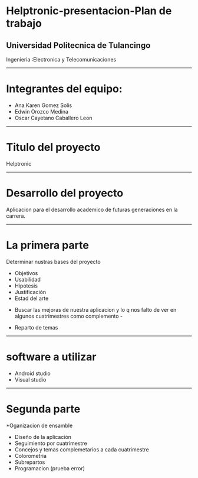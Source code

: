 # Helptronic-presentacion-Plan de trabajo 
## Universidad Politecnica de Tulancingo 
Ingenieria :Electronica y Telecomunicaciones 
********************************************************
# Integrantes del equipo:
 * Ana Karen Gomez Solis 
 * Edwin Orozco Medina 
 * Oscar Cayetano Caballero Leon 
*******************************************************
# Titulo del proyecto
Helptronic
********************************************************
# Desarrollo del proyecto
Aplicacion para el desarrollo academico de futuras generaciones en la carrera. 
***********************************************************
# La primera parte 
Determinar nustras bases del proyecto
 * Objetivos
 * Usabilidad 
 * Hipotesis
 * Justificación
 * Estad del arte 
 - Buscar las mejoras de nuestra aplicacion y lo q nos falto de ver en algunos cuatrimestres como complemento -
 * Reparto de temas 
 ****************************************************************
 # software a utilizar 
 * Android studio
 * Visual studio 
 
 ****************************************************************
 # Segunda parte 
   *Oganizacion de ensamble 
   * Diseño de la aplicación 
   * Seguimiento por cuatrimestre
   * Concejos y temas complemetarios a cada cuatrimestre
   * Colorometria 
   * Subrepartos
   * Programacion (prueba error)
